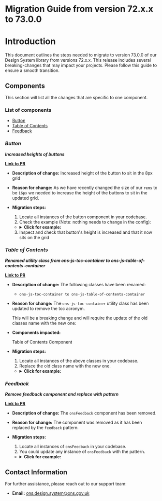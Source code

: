 # Migration Guide from version 72.x.x to 73.0.0

# Introduction

This document outlines the steps needed to migrate to version 73.0.0 of our Design System library from versions 72.x.x. This release includes several breaking-changes that may impact your projects. Please follow this guide to ensure a smooth transition.

## Components

This section will list all the changes that are specific to one component.

### List of components

-   [Button](#button)
-   [Table of Contents](#table-of-contents)
-   [Feedback](#feedback)

### **_Button_**

**_Increased heights of buttons_**

[**Link to PR**](https://github.com/ONSdigital/design-system/pull/3502)

-   **Description of change:** Increased height of the button to sit in the 8px grid
-   **Reason for change:** As we have recently changed the size of our `rems` to be `16px` we needed to increase the height of the buttons to sit in the updated grid.

-   **Migration steps:**

    1. Locate all instances of the button component in your codebase.
    2. Check the example (Note: nothing needs to change in the config):

    -   <details>
         <summary><b>Click for example:</b></summary>

        ```njk
        //OLD
        {% from "components/button/_macro.njk" import onsButton %}
            {{
                onsButton({
                    "text": "Save and continue"
                })
            }}

        //NEW
        {% from "components/button/_macro.njk" import onsButton %}
            {{
                onsButton({
                    "text": "Save and continue"
                })
            }}
        ```

         </details>

    3. Inspect and check that button's height is increased and that it now sits on the grid

### **_Table of Contents_**

**_Renamed utility class from ons-js-toc-container to ons-js-table-of-contents-container_**

[**Link to PR**](https://github.com/ONSdigital/design-system/pull/3650)

-   **Description of change:** The following classes have been renamed:

    -   `ons-js-toc-container to ons-js-table-of-contents-container`

-   **Reason for change:** The `ons-js-toc-container` utility class has been updated to remove the toc acronym.

    This will be a breaking change and will require the update of the old classes name with the new one:

-   **Components impacted:**

    Table of Contents Component

-   **Migration steps:**

    1. Locate all instances of the above classes in your codebase.
    2. Replace the old class name with the new one.

    -   <details>
        <summary><b>Click for example:</b></summary>

        ```html
        OLD
        <div class="ons-grid ons-js-toc-container"></div>

        NEW
        <div class="ons-grid ons-js-table-of-contents-container"></div>
        ```

        </details>

### **_Feedback_**

**_Remove feedback component and replace with pattern_**

[**Link to PR**](https://github.com/ONSdigital/design-system/pull/3572)

-   **Description of change:** The `onsFeedback` component has been removed.
-   **Reason for change:** The component was removed as it has been replaced by the `feedback` pattern.
-   **Migration steps:**

    1. Locate all instances of `onsFeedback` in your codebase.
    2. You could update any instance of `onsFeedback` with the pattern.

    -   <details>
        <summary><b>Click for example:</b></summary>

        ```njk
        OLD
            {% from "components/feedback/_macro.njk" import onsFeedback %}
            <div class="ons-grid">
                <div class="ons-grid__col ons-col-8@m">
                    {{
                        onsFeedback({
                            "heading": "What do you think about this service?",
                            "headingClasses": 'test',
                            "content": "Your comments will help us make improvements",
                            "linkUrl": "#0",
                            "linkText": "Give feedback"
                        })
                    }}
                </div>
            </div>

        NEW
            {% from "components/radios/_macro.njk" import onsRadios %}
            {% from "components/textarea/_macro.njk" import onsTextarea %}
            {% from "components/button/_macro.njk" import onsButton %}
            {% from "components/panel/_macro.njk" import onsPanel %}
            {% from "components/question/_macro.njk" import onsQuestion %}
            {%
                set pageConfig = {
                    "header": {
                        "title": "Survey title"
                    },
                    "footer": {}
                }
            %}
            {% block main %}
                <h1>Give feedback about this service</h1>

                {%
                    call onsQuestion ({
                    "variant": "success",
                        "id": "survey-success",
                        "iconType": "check",
                        "iconSize": "xl",
                        "classes": "ons-u-mb-m"
                    })
                %}
                    <h1>Thank you for completing the survey</h1>
                    <p>Your answers have been submitted</p>
                {% endcall %}
                <div class="ons-feedback">
                    <h2>Give feedback about this service</h2>

                    <form action="#0">
                        {{
                            onsRadios({
                                "legend": "Select what your feedback is about",
                                "name": "feedback-type",
                                "radios": [
                                    {
                                        "id": "questions-example-feedback-form",
                                        "label": {
                                            "text": "The questions",
                                            "description": "For example, questions not clear, answer options not relevant"
                                        },
                                        "value": "questions",
                                        "other": {
                                            "otherType": "select",
                                            "id": "other-select-feedback-form",
                                            "classes": "ons-input--block",
                                            "name": "topic",
                                            "label": {
                                                "text": "Question topic"
                                            },
                                            "options": [
                                                {
                                                    "value": "",
                                                    "text": "Select an option",
                                                    "disabled": true,
                                                    "selected": true
                                                },
                                                {
                                                    "value": "general",
                                                    "text": "General"
                                                },
                                                {
                                                    "value": "people-who-live-here",
                                                    "text": "People who live here"
                                                },
                                                {
                                                    "value": "visitors",
                                                    "text": "Visitors"
                                                },
                                                {
                                                    "value": "household-accommodation",
                                                    "text": "Household and accommodation"
                                                },
                                                {
                                                    "value": "personal-details",
                                                    "text": "Personal details"
                                                },
                                                {
                                                    "value": "health",
                                                    "text": "Health"
                                                },
                                                {
                                                    "value": "qualifications",
                                                    "text": "Qualifications"
                                                },
                                                {
                                                    "value": "employment",
                                                    "text": "Employment"
                                                }
                                            ]
                                        }
                                    },
                                    {
                                        "id": "design-example-feedback-form",
                                        "label": {
                                            "text": "Page design and structure"
                                        },
                                        "value": "design"
                                    },
                                    {
                                        "id": "general-example-feedback-form",
                                        "label": {
                                            "text": "General feedback about this service"
                                        },
                                        "value": "general"
                                    }
                                ]
                            })
                        }}
                        {{
                            onsTextarea({
                                "id": "feedback-textarea-example-feedback-form",
                                "name": "feedback-text",
                                "label": {
                                    "text": "Enter your feedback",
                                    "description": "Do not include confidential information, such as your contact details"
                                },
                                "charCheckLimit": {
                                    "limit": 1000,
                                    "charCountSingular": "You have {x} character remaining",
                                    "charCountPlural": "You have {x} characters remaining"
                                }
                            })
                        }}
                        {{
                            onsButton({
                                "text": "Send feedback",
                                "classes": "ons-u-mt-m"
                            })
                        }}
                    </form>
                </div>
            {% endblock %}
        ```

        </details>

## Contact Information

For further assistance, please reach out to our support team:

-   **Email:** ons.design.system@ons.gov.uk
